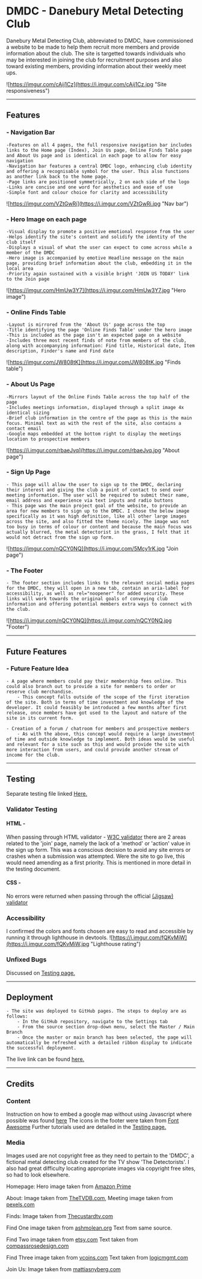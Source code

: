 # DMDC - Danebury Metal Detecting Club
Danebury Metal Detecting Club, abbreviated to DMDC, have commissioned a website to be made to help them recruit more members and provide information about the club. The site is targetted towards individuals who may be interested in joining the club for recruitment purposes and also toward existing members, providing information about their weekly meet ups.

![https://imgur.com/cAij1Cz](https://i.imgur.com/cAij1Cz.jpg "Site responsiveness")

---

## Features
### - Navigation Bar
    -Features on all 4 pages, the full responsive navigation bar includes links to the Home page (Index), Join Us page, Online Finds Table page and About Us page and is identical in each page to allow for easy navigation
    -Navigation bar features a central DMDC logo, enhancing club identity and offering a recognisable symbol for the user. This also functions as another link back to the home page.
    -Page links are positioned symmetrically, 2 on each side of the logo
    -Links are concise and one word for aesthetics and ease of use
    -Simple font and colour choice for clarity and accessibility
![https://imgur.com/VZtGwRi](https://i.imgur.com/VZtGwRi.jpg "Nav bar")
### - Hero Image on each page
    -Visual display to promote a positive emotional response from the user
    -Helps identify the site's content and solidify the identity of the club itself
    -Displays a visual of what the user can expect to come across while a member of the DMDC
    -Hero image is accompanied by emotive Headline message on the main page, providing brief information about the club, embedding it in the local area
    -Priority again sustained with a visible bright 'JOIN US TODAY' link to the Join page
![https://imgur.com/HmUw3Y7](https://i.imgur.com/HmUw3Y7.jpg "Hero image")
### - Online Finds Table
    -Layout is mirrored from the 'About Us' page across the top
    -Title identifying the page 'Online Finds Table' under the hero image
    -This is included as the page isn't an expected page on a website
    -Includes three most recent finds of note from members of the club, along with accompanying information: Find title, Historical date, Item description, Finder's name and Find date
![https://imgur.com/JW808tK](https://i.imgur.com/JW808tK.jpg "Finds table")
### - About Us Page
    -Mirrors layout of the Online Finds Table across the top half of the page
    -Includes meetings information, displayed through a split image 4x identical sizing
    -Brief club information in the centre of the page as this is the main focus. Minimal text as with the rest of the site, also contains a contact email
    -Google maps embedded at the bottom right to display the meetings location to prospective members
![https://i.imgur.com/rbaeJvq](https://i.imgur.com/rbaeJvq.jpg "About page")
### - Sign Up Page
    - This page will allow the user to sign up to the DMDC, declaring their interest and giving the club a point of contact to send over meeting information. The user will be required to submit their name, email address and experience via text inputs and radio buttons
    - This page was the main project goal of the website, to provide an area for new members to sign up to the DMDC. I chose the below image specifically as it was high definition, like all other large images across the site, and also fitted the theme nicely. The image was not too busy in terms of colour or content and because the main focus was actually blurred, the metal detectorist in the grass, I felt that it would not detract from the sign up form.
![https://imgur.com/nQCY0NQ](https://i.imgur.com/5Mcy1rK.jpg "Join page")
### - The Footer
    - The footer section includes links to the relevant social media pages for the DMDC, they will open in a new tab, contain an aria-label for accessibility, as well as rel="noopener" for added security. These links will work towards the original goals of conveying club information and offering potential members extra ways to connect with the club.
![https://i.imgur.com/nQCY0NQ](https://i.imgur.com/nQCY0NQ.jpg "Footer")

---

## Future Features

### - Future Feature Idea
    - A page where members could pay their membership fees online. This could also branch out to provide a site for members to order or reserve club merchandise.
        - This concept falls outside of the scope of the first iteration of the site. Both in terms of time investment and knowledge of the developer. It could feasibly be introduced a few months after first release, once members have got used to the layout and nature of the site in its current form.

    - Creation of a forum / chatroom for members and prospective members
        - As with the above, this concept would require a large investment of time and outside knowledge to implement. Both ideas would be useful and relevant for a site such as this and would provide the site with more interaction from users, and could provide another stream of income for the club.

---

## Testing

Separate testing file linked [Here.](https://github.com/CMecrow/CM-Project-1/blob/main/docs/Testing.md)

### Validator Testing
#### HTML - 
When passing through HTML validator - [W3C validator](https://validator.w3.org/nu/) there are 2 areas related to the 'join' page, namely the lack of a 'method' or 'action' value in the sign up form. This was a conscious decision to avoid any site errors or crashes when a submission was attempted. Were the site to go live, this would need amending as a first priority. This is mentioned in more detail in the testing document.
#### CSS -
No errors were returned when passing through the official [(Jigsaw) validator](https://jigsaw.w3.org/css-validator/)
### Accessibility
I confirmed the colors and fonts chosen are easy to read and accessible by running it through lighthouse in devtools.
![https://i.imgur.com/fQKvMiW](https://i.imgur.com/fQKvMiW.jpg "Lighthouse rating")

### Unfixed Bugs

Discussed on [Testing page.](https://github.com/CMecrow/CM-Project-1/blob/main/docs/Testing.md)

---

## Deployment
  
    - The site was deployed to GitHub pages. The steps to deploy are as follows:
        - In the GitHub repository, navigate to the Settings tab
        - From the source section drop-down menu, select the Master / Main Branch
        - Once the master or main branch has been selected, the page will automatically be refreshed with a detailed ribbon display to indicate the successful deployment.
The live link can be found [here.](https://cmecrow.github.io/CM-Project-1/index.html)

---

## Credits

### Content

Instruction on how to embed a google map without using Javascript where possible was found [here](https://blog.duda.co/responsive-google-maps-for-your-website)
The icons in the footer were taken from [Font Awesome](https://fontawesome.com/)
Further tutorials used are detailed in the [Testing page.](https://github.com/CMecrow/CM-Project-1/blob/main/docs/Testing.md)

### Media

Images used are not copyright free as they need to pertain to the 'DMDC', a fictional metal detecting club created for the TV show 'The Detectorists'. I also had great difficulty locating appropriate images via copyright free sites, so had to look elsewhere.

Homepage: Hero image taken from [Amazon Prime](https://www.primevideo.com/detail/Detectorists-BBC-Series/0U8H58N2QNJJEJVNO91MDGUPVT)

About: Image taken from [TheTVDB.com](https://thetvdb.com/series/detectorists), Meeting image taken from [pexels.com](https://www.pexels.com/photo/green-grass-field-1574547/)

Finds: Image taken from [Thecustardtv.com](https://www.thecustardtv.com/2017/12/detectorists-well-miss-this-gentle.html)

Find One image taken from [ashmolean.org](https://www.ashmolean.org/alfred-jewel#/) Text from same source.

Find Two image taken from [etsy.com](https://www.etsy.com/listing/209330555/4-collectable-victorian-and-edwardian) Text taken from [compassrosedesign.com](https://www.compassrosedesign.com/pages/history-of-buttons)

Find Three image taken from [vcoins.com](https://www.vcoins.com/en/stores/educational_coin_company/55/product/great_britain_medalets_victorian_and_edwardian_a_lot_of_7_items/1151252/Default.aspx) Text taken from [logicmgmt.com](https://logicmgmt.com/1876/living/money.htm)

Join Us: Image taken from [mattiasnyberg.com](http://mattiasnyberg.com/portfolio/detectorists)
